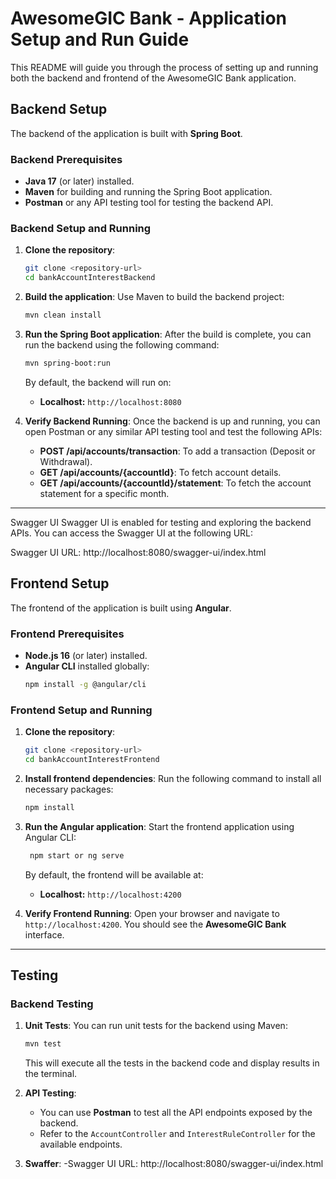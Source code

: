 # AwesomeGIC Bank - Application Setup and Run Guide

This README will guide you through the process of setting up and running both the backend and frontend of the AwesomeGIC Bank application.

## Backend Setup

The backend of the application is built with **Spring Boot**.

### Backend Prerequisites
- **Java 17** (or later) installed.
- **Maven** for building and running the Spring Boot application.
- **Postman** or any API testing tool for testing the backend API.

### Backend Setup and Running

1. **Clone the repository**:
   ```bash
   git clone <repository-url>
   cd bankAccountInterestBackend
   ```

2. **Build the application**:
   Use Maven to build the backend project:
   ```bash
   mvn clean install
   ```

3. **Run the Spring Boot application**:
   After the build is complete, you can run the backend using the following command:
   ```bash
   mvn spring-boot:run
   ```

   By default, the backend will run on:
    - **Localhost:** `http://localhost:8080`

4. **Verify Backend Running**:
   Once the backend is up and running, you can open Postman or any similar API testing tool and test the following APIs:

    - **POST /api/accounts/transaction**: To add a transaction (Deposit or Withdrawal).
    - **GET /api/accounts/{accountId}**: To fetch account details.
    - **GET /api/accounts/{accountId}/statement**: To fetch the account statement for a specific month.

---


Swagger UI
Swagger UI is enabled for testing and exploring the backend APIs. You can access the Swagger UI at the following URL:

Swagger UI URL: http://localhost:8080/swagger-ui/index.html


## Frontend Setup

The frontend of the application is built using **Angular**.

### Frontend Prerequisites
- **Node.js 16** (or later) installed.
- **Angular CLI** installed globally:
   ```bash
   npm install -g @angular/cli
   ```

### Frontend Setup and Running

1. **Clone the repository**:
   ```bash
   git clone <repository-url>
   cd bankAccountInterestFrontend
   ```

2. **Install frontend dependencies**:
   Run the following command to install all necessary packages:
   ```bash
   npm install
   ```

3. **Run the Angular application**:
   Start the frontend application using Angular CLI:
   ```bash
    npm start or ng serve
   ```

   By default, the frontend will be available at:
   - **Localhost:** `http://localhost:4200`

4. **Verify Frontend Running**:
   Open your browser and navigate to `http://localhost:4200`. You should see the **AwesomeGIC Bank** interface.

---

## Testing

### Backend Testing

1. **Unit Tests**:
   You can run unit tests for the backend using Maven:
   ```bash
   mvn test
   ```

   This will execute all the tests in the backend code and display results in the terminal.

2. **API Testing**:
   - You can use **Postman** to test all the API endpoints exposed by the backend.
   - Refer to the `AccountController` and `InterestRuleController` for the available endpoints.

3. **Swaffer**:
  -Swagger UI URL: http://localhost:8080/swagger-ui/index.html
